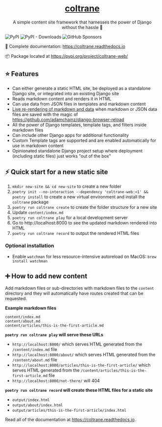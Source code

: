 <p align="center">
  <a href="https://coltrane.readthedocs.io"><h1 align="center">coltrane</h1></a>
</p>
<p align="center">A simple content site framework that harnesses the power of Django without the hassle 🎵</p>

![PyPI](https://img.shields.io/pypi/v/coltrane-web?color=blue&style=flat-square)
![PyPI - Downloads](https://img.shields.io/pypi/dm/coltrane-web?color=blue&style=flat-square)
![GitHub Sponsors](https://img.shields.io/github/sponsors/adamghill?color=blue&style=flat-square)

📖 Complete documentation: https://coltrane.readthedocs.io

📦 Package located at https://pypi.org/project/coltrane-web/

## ⭐ Features

- Can either generate a static HTML site, be deployed as a standalone Django site, or integrated into an existing Django site
- Reads markdown content and renders it in HTML
- Can use data from JSON files in templates and markdown content
- [Live re-rendering of markdown and data](https://twitter.com/adamghill/status/1487522925393715205) when markdown or JSON data files are saved with the magic of https://github.com/adamchainz/django-browser-reload
- All the power of Django templates, template tags, and filters inside markdown files
- Can include other Django apps for additional functionality
- Custom Template tags are supported and are enabled automatically for use in markdown content
- Opinionated standalone Django project setup where deployment (including static files) just works "out of the box"

## ⚡ Quick start for a new static site

1. `mkdir new-site && cd new-site` to create a new folder
1. `poetry init --no-interaction --dependency 'coltrane-web:<1' && poetry install` to create a new virtual environment and install the `coltrane` package
1. `poetry run coltrane create` to create the folder structure for a new site
1. Update `content/index.md`
1. `poetry run coltrane play` for a local development server
1. Go to http://localhost:8000 to see the updated markdown rendered into HTML
1. `poetry run coltrane record` to output the rendered HTML files

### Optional installation

- Enable `watchman` for less resource-intensive autoreload on MacOS: `brew install watchman`

## ➕ How to add new content

Add markdown files or sub-directories with markdown files to the `content` directory and they will automatically have routes created that can be requested.

**Example markdown files**

```
content/index.md
content/about.md
content/articles/this-is-the-first-article.md
```

**`poetry run coltrane play` will serve these URLs**

- `http://localhost:8000/` which serves HTML generated from the `/content/index.md` file
- `http://localhost:8000/about/` which serves HTML generated from the `/content/about.md` file
- `http://localhost:8000/articles/this-is-the-first-article/` which serves HTML generated from the `/content/articles/this-is-the-first-article.md` file
- `http://localhost:8000/not-there/` will 404

**`poetry run coltrane record` will create these HTML files for a static site**

- `output/index.html`
- `output/about/index.html`
- `output/articles/this-is-the-first-article/index.html`

Read all of the documentation at https://coltrane.readthedocs.io.
